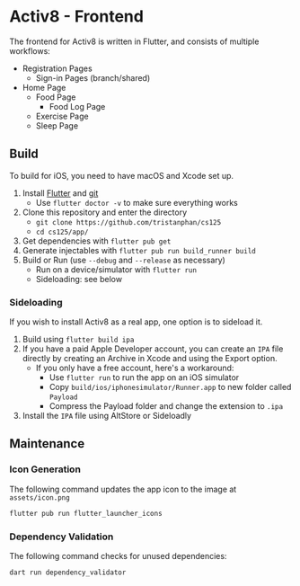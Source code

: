 # Activ8 - Frontend

The frontend for Activ8 is written in Flutter, and consists of multiple workflows:

- Registration Pages
    - Sign-in Pages (branch/shared)
- Home Page
    - Food Page
        - Food Log Page
    - Exercise Page
    - Sleep Page

## Build

To build for iOS, you need to have macOS and Xcode set up.

1. Install [Flutter](https://flutter.dev/docs/get-started/install) and [git](https://git-scm.com/)
    - Use `flutter doctor -v` to make sure everything works
2. Clone this repository and enter the directory
    - `git clone https://github.com/tristanphan/cs125`
    - `cd cs125/app/`
3. Get dependencies with `flutter pub get`
4. Generate injectables with `flutter pub run build_runner build`
5. Build or Run (use `--debug` and `--release` as necessary)
    - Run on a device/simulator with `flutter run`
    - Sideloading: see below

### Sideloading

If you wish to install Activ8 as a real app, one option is to sideload it.

1. Build using `flutter build ipa`
2. If you have a paid Apple Developer account, you can create an `IPA` file directly by creating an Archive in Xcode and
   using the Export option.
    - If you only have a free account, here's a workaround:
        - Use `flutter run` to run the app on an iOS simulator
        - Copy `build/ios/iphonesimulator/Runner.app` to new folder called `Payload`
        - Compress the Payload folder and change the extension to `.ipa`
3. Install the `IPA` file using AltStore or Sideloadly

## Maintenance

### Icon Generation

The following command updates the app icon to the image at `assets/icon.png`

```bash
flutter pub run flutter_launcher_icons
```

### Dependency Validation

The following command checks for unused dependencies:

```bash
dart run dependency_validator
```